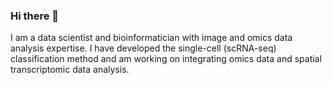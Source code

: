 ### Hi there 👋
I am a data scientist and bioinformatician with image and omics data analysis expertise. I have developed the single-cell (scRNA-seq) classification method and am working on integrating omics data and spatial transcriptomic data analysis.
<!--

-->
